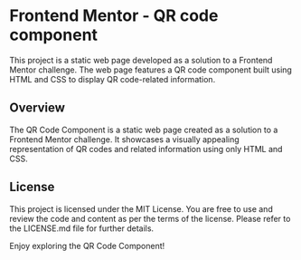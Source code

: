 # Frontend Mentor - QR code component

This project is a static web page developed as a solution to a Frontend Mentor challenge. The web page features a QR code component built using HTML and CSS to display QR code-related information.

## Overview

The QR Code Component is a static web page created as a solution to a Frontend Mentor challenge. It showcases a visually appealing representation of QR codes and related information using only HTML and CSS.

## License

This project is licensed under the MIT License. You are free to use and review the code and content as per the terms of the license. Please refer to the LICENSE.md file for further details.

Enjoy exploring the QR Code Component!
